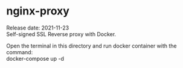 # nginx-proxy
Release date: 2021-11-23  
Self-signed SSL Reverse proxy with Docker.  

Open the terminal in this directory and run docker container with the command:  
docker-compose up -d

